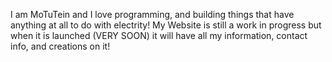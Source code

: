 I am MoTuTein and I love programming, and building things that have anything at all to do with electrity!
My Website is still a work in progress but when it is launched (VERY SOON) it will have all my information, contact info, and creations on it!
